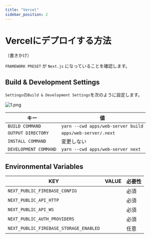 ```yaml
---
title: "Vercel"
sidebar_position: 2
---
```


# Vercelにデプロイする方法

（書きかけ）

`FRAMEWORK PRESET` が `Next.js` になっていることを確認します。

## Build & Development Settings

`Settings`の`Build & Development Settings`を次のように設定します。

![1.png](/img/docs/vercel/1.png)

| キー                  | 値                                     |
| --------------------- | -------------------------------------- |
| `BUILD COMMAND`       | `yarn --cwd apps/web-server build` |
| `OUTPUT DIRECTORY`    | `apps/web-server/.next`            |
| `INSTALL COMMAND`     | 変更しない                             |
| `DEVELOPMENT COMMAND` | `yarn --cwd apps/web-server next`  |

## Environmental Variables

| KEY                                    | VALUE | 必要性 |
| -------------------------------------- | ----- | ------ |
| `NEXT_PUBLIC_FIREBASE_CONFIG`          |       | 必須   |
| `NEXT_PUBLIC_API_HTTP`                 |       | 必須   |
| `NEXT_PUBLIC_API_WS`                   |       | 必須   |
| `NEXT_PUBLIC_AUTH_PROVIDERS`           |       | 必須   |
| `NEXT_PUBLIC_FIREBASE_STORAGE_ENABLED` |       | 任意   |
